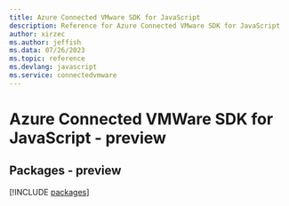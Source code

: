 ```yaml
---
title: Azure Connected VMware SDK for JavaScript
description: Reference for Azure Connected VMware SDK for JavaScript
author: xirzec
ms.author: jeffish
ms.data: 07/26/2023
ms.topic: reference
ms.devlang: javascript
ms.service: connectedvmware
---
```

# Azure Connected VMWare SDK for JavaScript - preview
## Packages - preview
[!INCLUDE [packages](connected-vmware-index.md)]
